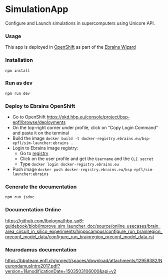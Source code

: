 # SimulationApp
Configure and Launch simulations in supercomputers using Unicore API.

### Usage
This app is deployed in [OpenShift](https://simulation-launcher-bsp-epfl.apps.hbp.eu/index.html#/circuits/hippo_hbp_sa_full_ca1) as part of the [Ebrains Wizard](https://bluebrain.github.io/bsp-usecase-wizard/dev/index.html)

### Installation
``` npm install ```

### Run as dev
``` npm run dev ```

### Deploy to Ebrains OpenShift
* Go to OpenShift https://okd.hbp.eu/console/project/bsp-epfl/browse/deployments
* On the top-right corner under profile, click on "Copy Login Command" and paste it on the terminal
* Build the image `docker build -t docker-registry.ebrains.eu/bsp-epfl/sim-launcher:ebrains .`
* Login to Ebrains image registry:
  * Go to [registry](https://docker-registry.ebrains.eu/harbor/projects/2/repositories/sim-launcher)
  * Click on the user profile and get the `Username` and the `CLI secret`
  * Type `docker login docker-registry.ebrains.eu`
* Push image `docker push docker-registry.ebrains.eu/bsp-epfl/sim-launcher:ebrains`

### Generate the documentation
``` npm run jsdoc ```

### Documentation Online
https://github.com/lbologna/hbp-sp6-guidebook/blob/improve_sim_launcher_doc/source/online_usecases/brain_area_circuit_in_silico_experiments/hippocampus/configure_run_brainregion_preconf_model_data/configure_run_brainregion_preconf_model_data.rst

### Neurodamus documentation
https://bbpteam.epfl.ch/project/spaces/download/attachments/12959382/NeurondamusIntro2017.pdf?version=1&modificationDate=1503503106000&api=v2
